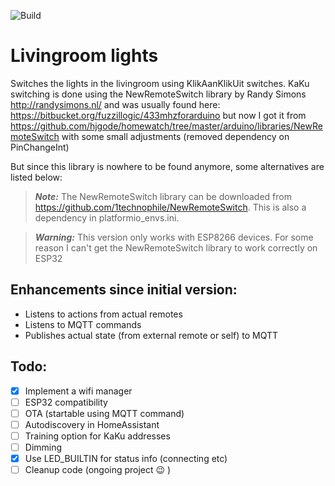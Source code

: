 ![Build](https://github.com/JoostAB/livingroom-lights/actions/workflows/compileapp.yml/badge.svg)

# Livingroom lights

Switches the lights in the livingroom using KlikAanKlikUit switches.
KaKu switching is done using the NewRemoteSwitch library by Randy Simons http://randysimons.nl/
and was usually found here: https://bitbucket.org/fuzzillogic/433mhzforarduino but now I got
it from https://github.com/hjgode/homewatch/tree/master/arduino/libraries/NewRemoteSwitch with
some small adjustments (removed dependency on PinChangeInt)

But since this library is nowhere to be found anymore, some alternatives are listed below:


> **_Note:_** The NewRemoteSwitch library can be downloaded from https://github.com/1technophile/NewRemoteSwitch. This is also a dependency in platformio_envs.ini.

> **_Warning:_** This version only works with ESP8266 devices. For some reason I can't get the NewRemoteSwitch library to work correctly on ESP32

## Enhancements since initial version:

- Listens to actions from actual remotes
- Listens to MQTT commands
- Publishes actual state (from external remote or self) to MQTT

## Todo:

- [X] Implement a wifi manager
- [ ] ESP32 compatibility
- [ ] OTA (startable using MQTT command)
- [ ] Autodiscovery in HomeAssistant
- [ ] Training option for KaKu addresses
- [ ] Dimming
- [X] Use LED_BUILTIN for status info (connecting etc)
- [ ] Cleanup code (ongoing project :wink: )
